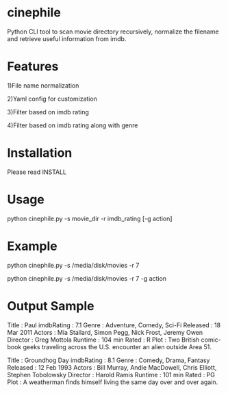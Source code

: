 cinephile
=========

Python CLI tool to scan movie directory recursively, normalize the filename and retrieve useful information from imdb.

Features
========

  1)File name normalization

  2)Yaml config for customization

  3)Filter based on imdb rating

  4)Filter based on imdb rating along with genre

Installation
============

Please read INSTALL

Usage
=====

python cinephile.py -s movie_dir -r imdb_rating [-g action]

Example
=======

python cinephile.py -s /media/disk/movies -r 7

python cinephile.py -s /media/disk/movies -r 7 -g action

Output Sample
=============

Title       : Paul
imdbRating  : 7.1
Genre       : Adventure, Comedy, Sci-Fi
Released    : 18 Mar 2011
Actors      : Mia Stallard, Simon Pegg, Nick Frost, Jeremy Owen
Director    : Greg Mottola
Runtime     : 104 min
Rated       : R
Plot        : Two British comic-book geeks traveling across the U.S. encounter an alien outside Area 51.

Title       : Groundhog Day
imdbRating  : 8.1
Genre       : Comedy, Drama, Fantasy
Released    : 12 Feb 1993
Actors      : Bill Murray, Andie MacDowell, Chris Elliott, Stephen Tobolowsky
Director    : Harold Ramis
Runtime     : 101 min
Rated       : PG
Plot        : A weatherman finds himself living the same day over and over again.
